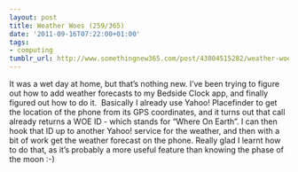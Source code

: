 ```yaml
---
layout: post
title: Weather Woes (259/365)
date: '2011-09-16T07:22:00+01:00'
tags:
- computing
tumblr_url: http://www.somethingnew365.com/post/43804515282/weather-woes-259365
---
```

It was a wet day at home, but that’s nothing new. I’ve been trying to figure out how to add weather forecasts to my Bedside Clock app, and finally figured out how to do it. 
Basically I already use Yahoo! Placefinder to get the location of the phone from its GPS coordinates, and it turns out that call already returns a WOE ID - which stands for “Where On Earth”. I can then hook that ID up to another Yahoo! service for the weather, and then with a bit of work get the weather forecast on the phone.
Really glad I learnt how to do that, as it’s probably a more useful feature than knowing the phase of the moon :-)
